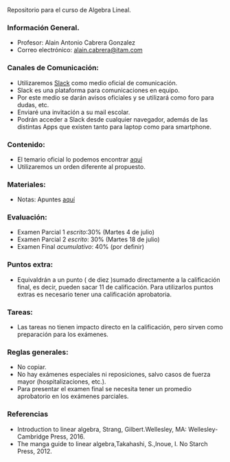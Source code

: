 Repositorio para el curso de Algebra Lineal.
### Información General.
+ Profesor: Alain Antonio Cabrera Gonzalez
+ Correo electrónico: alain.cabrera@itam.com

### Canales de Comunicación:
+ Utilizaremos [Slack](https://slack.com/) como medio oficial de comunicación.
+ Slack es una plataforma para comunicaciones en equipo.
+ Por este medio se darán avisos oficiales y se utilizará como foro para dudas, etc.
+ Enviaré una invitación a su mail escolar.
+ Podrán acceder a Slack desde cualquier navegador, además de las distintas Apps que existen tanto para laptop como para smartphone.

### Contenido:
+ El temario oficial lo podemos encontrar [aquí­](Temario.pdf)
+ Utilizaremos un orden diferente al propuesto.

### Materiales:
+ Notas: Apuntes [aquí­](/Notas/Temario.pdf)

### Evaluación:
+ Examen Parcial 1 *escrito*:30% (Martes 4 de julio)
+ Examen Parcial 2 *escrito*: 30% (Martes 18 de julio)
+ Examen Final *acumulativo*: 40% (por definir)

### Puntos extra:
+ Equivaldrán a un punto ( de diez )sumado directamente a la calificación final, es decir, pueden sacar 11 de calificación. Para utilizarlos puntos extras es necesario tener una calificación aprobatoria.

### Tareas:
+ Las tareas no tienen impacto directo en la calificación, pero sirven como preparación para los exámenes.

### Reglas generales:
+ No copiar. 
+ No hay exámenes especiales ni reposiciones, salvo casos de fuerza mayor (hospitalizaciones, etc.).
+ Para presentar el examen final se necesita tener un promedio aprobatorio en los exámenes parciales.

### Referencias
+ Introduction to linear algebra, Strang, Gilbert.Wellesley, MA: Wellesley-Cambridge Press, 2016.
+ The manga guide to linear algebra,Takahashi, S.,Inoue, I. No Starch Press, 2012.
